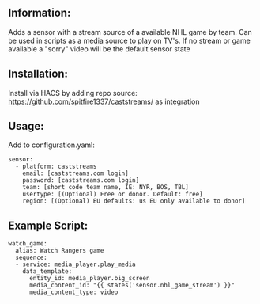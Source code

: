 ## Information:
Adds a sensor with a stream source of a available NHL game by team. Can be used in scripts as a media source to play on TV's. If no stream or game available a "sorry" video will be the default sensor state

## Installation:
Install via HACS by adding repo source: https://github.com/spitfire1337/caststreams/ as integration

## Usage:
Add to configuration.yaml:

```
sensor:
  - platform: caststreams
    email: [caststreams.com login]
    password: [caststreams.com login]
    team: [short code team name, IE: NYR, BOS, TBL]
    usertype: [(Optional) Free or donor. Default: free]
    region: [(Optional) EU defaults: us EU only available to donor]
```
## Example Script:
```
watch_game:
  alias: Watch Rangers game
  sequence:
  - service: media_player.play_media
    data_template:
      entity_id: media_player.big_screen
      media_content_id: "{{ states('sensor.nhl_game_stream') }}"
      media_content_type: video
```      
